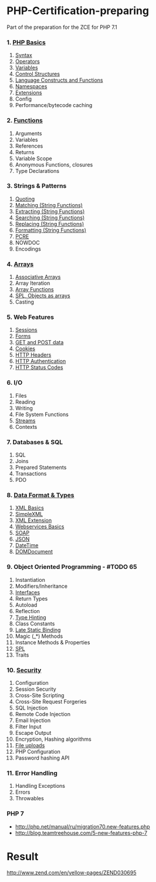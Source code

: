# PHP-Certification-preparing

<p>Part of the preparation for the ZCE for PHP 7.1</p>

### 1. [PHP Basics](1-PHP-Basics/README.md)
1. [Syntax](1-PHP-Basics/1-syntax/README.md)
2. [Operators](1-PHP-Basics/2-operators/README.md)
3. [Variables](1-PHP-Basics/3-variables/README.md)
4. [Control Structures](1-PHP-Basics/4-control-structures/README.md)
5. [Language Constructs and Functions](1-PHP-Basics/5-language-constructs-and-functions/README.md)
6. [Namespaces](1-PHP-Basics/6-namespaces/README.md)
7. [Extensions](1-PHP-Basics/7-extensions/README.md)
8. Config
9. Performance/bytecode caching

### 2. [Functions](2-Functions/README.md)
1. Arguments
2. Variables 
3. References
4. Returns
5. Variable Scope
6. Anonymous Functions, closures
7. Type Declarations

### 3. Strings & Patterns
1. [Quoting](http://php.net/manual/en/language.types.string.php)
2. [Matching (String Functions)](./3-String/functions/README.md)
3. [Extracting (String Functions)](./3-String/functions/README.md)
4. [Searching (String Functions)](./3-String/functions/README.md)
5. [Replacing (String Functions)](./3-String/functions/README.md)
6. [Formatting (String Functions)](./3-String/functions/README.md)
7. [PCRE](./3-String/7-PCRE/README.md)
8. NOWDOC
9. Encodings
 
### 4. [Arrays](4-Arrays/index.md)
1. [Associative Arrays](./4-Arrays/1-Associative-Arrays/README.md)
2. Array Iteration
3. [Array Functions](./1-PHP-Basics/7-extensions/1-Core-Extensions/1-Arrays/README.md)
4. [SPL, Objects as arrays](9-Object-Oriented-Programming/12-SPL/README.md)
5. Casting
 
### 5. Web Features
1. [Sessions](http://php.net/manual/ru/book.session.php)
2. [Forms](http://php.net/manual/ru/tutorial.forms.php)
3. [GET and POST data](http://php.net/manual/ru/reserved.variables.php) 
4. [Cookies](http://php.net/manual/ru/features.cookies.php) 
5. [HTTP Headers](http://php.net/manual/ru/function.header.php) 
6. [HTTP Authentication](http://php.net/manual/ru/features.http-auth.php)
7. [HTTP Status Codes](http://php.net/manual/ru/function.http-response-code.php)
 
### 6. I/O
1. Files
2. Reading
3. Writing
4. File System Functions
5. [Streams]()
6. Contexts
 
### 7. Databases & SQL
1. SQL
2. Joins
3. Prepared Statements
4. Transactions
5. PDO
 
### 8. [Data Format & Types](./8-Data-Format-Types/index.md)
1. [XML Basics](./8-Data-Format-Types/1-xml-basics/index.md)
2. [SimpleXML](./8-Data-Format-Types/2-simple-xml/index.md)
3. [XML Extension](http://php.net/manual/en/refs.xml.php)
4. [Webservices Basics](http://php.net/manual/ru/refs.webservice.php)
5. [SOAP](http://php.net/manual/ru/book.soap.php)
6. [JSON](./8-Data-Format-Types/6-JSON/README.md)
7. [DateTime](http://php.net/manual/ru/class.datetime.php)
8. [DOMDocument](http://php.net/manual/ru/class.domdocument.php)
 
### 9. Object Oriented Programming - #TODO 65
1. Instantiation
2. Modifiers/Inheritance
3. [Interfaces](./9-Object-Oriented-Programming/3-interfaces/index.md)
4. Return Types
5. Autoload
6. Reflection
7. [Type Hinting](./9-Object-Oriented-Programming/7-type-hinting/index.md)
8. Class Constants
9. [Late Static Binding](./9-Object-Oriented-Programming/9-late-static-binding/index.md)
10. Magic (_*) Methods
11. Instance Methods & Properties
12. [SPL](9-Object-Oriented-Programming/12-SPL/README.md)
13. Traits

### 10. [Security](./10-Security/index.md)
1. Configuration
2. Session Security
3. Cross-Site Scripting
4. Cross-Site Request Forgeries
5. SQL Injection
6. Remote Code Injection
7. Email Injection
8. Filter Input
9. Escape Output
10. Encryption, Hashing algorithms
11. [File uploads](./10-Security/11-file-uploads/index.md)
12. PHP Configuration
13. Password hashing API

### 11. Error Handling
1. Handling Exceptions
2. Errors
3. Throwables
 
 
### PHP 7
 - http://php.net/manual/ru/migration70.new-features.php
 - http://blog.teamtreehouse.com/5-new-features-php-7

# Result

http://www.zend.com/en/yellow-pages/ZEND030695
